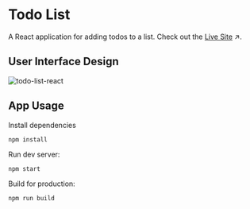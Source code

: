 #  Todo List
A React application for adding todos to a list. Check out the [Live Site](https://funny-paletas-5452e6.netlify.app/) :arrow_upper_right:.

## User Interface Design

![todo-list-react](https://github.com/sidneyshafer/course-goal-project/assets/66838571/448ddece-c6e7-4a0c-89a2-d2baecc943b9)

## App Usage
Install dependencies
```
npm install
```
Run dev server:
```
npm start
```
Build for production:
```
npm run build
```
